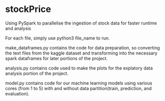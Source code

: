 # stockPrice
Using PySpark to parallelise the ingestion of stock data for faster runtime and analysis

For each file, simply use python3 file_name to run.

make_dataframes.py contains the code for data preparation, so converting the text files from the kaggle dataset and transforming into the necessary spark dataframes for later portions of the project.

analysis.py contains code used to make the plots for the explatory data analysis portion of the project.

model.py contains code for our machine learning models using various cores (from 1 to 5) with and without data partition(train, prediction, and evaluation).
